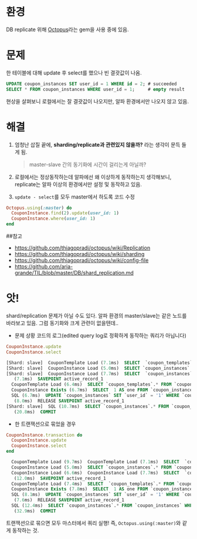 # 환경
DB replicate 위해 [Octopus](https://github.com/thiagopradi/octopus)라는 gem을 사용 중에 있음.

# 문제
한 테이블에 대해 update 후 select를 했으나 빈 결괏값이 나옴.
```SQL
UPDATE coupon_instances SET user_id = 1 WHERE id = 2; # succeeded
SELECT * FROM coupon_instances WHERE user_id = 1;     # empty result
```
현상을 살펴보니 로컬에서는 잘 결괏값이 나오지만, 알파 환경에서만 나오지 않고 있음.

# 해결
1. 엄청난 삽질 끝에, **sharding/replicate과 관련있지 않을까?** 라는 생각이 문득 들게 됨.
  
   > master-slave 간의 동기화에 시간이 걸리는게 아닐까?

2. 로컬에서는 정상동작하는데 알파에선 왜 이상하게 동작하는지 생각해보니, replicate는 알파 이상의 환경에서만 설정 및 동작하고 있음.
3. `update - select`를 모두 master에서 하도록 코드 수정
```ruby
Octopus.using(:master) do
  CouponInstance.find(2).update(user_id: 1)
  CouponInstance.where(user_id: 1)
end
```

##참고
- https://github.com/thiagopradi/octopus/wiki/Replication
- https://github.com/thiagopradi/octopus/wiki/sharding
- https://github.com/thiagopradi/octopus/wiki/config-file
- https://github.com/aria-grande/TIL/blob/master/DB/shard_replication.md

# 앗!
shard/replication 문제가 아닐 수도 있다.
알파 환경의 master/slave는 같은 노드를 바라보고 있음. 그럼 동기화와 크게 관련이 없을텐데..

- 문제 상황 코드의 로그(edited query log로 정확하게 동작하는 쿼리가 아닙니다)
```ruby
CouponInstance.update
CouponInstance.select
```
```SQL
[Shard: slave]  CouponTemplate Load (7.1ms)  SELECT  `coupon_templates`.* FROM `coupon_templates` WHERE (blahblahcondition) LIMIT 1
[Shard: slave]  CouponInstance Load (5.0ms)  SELECT `coupon_instances`.* FROM `coupon_instances` WHERE  `coupon_instances`.`user_id` = '1'
[Shard: slave]  CouponInstance Load (7.7ms)  SELECT  `coupon_instances`.* FROM `coupon_instances` WHERE `coupon_instances`.`template_id` = 2 LIMIT 1
   (7.1ms)  SAVEPOINT active_record_1
  CouponTemplate Load (6.4ms)  SELECT `coupon_templates`.* FROM `coupon_templates` WHERE `coupon_templates`.`id` = 2 LIMIT 1
  CouponInstance Exists (6.7ms)  SELECT  1 AS one FROM `coupon_instances` WHERE `coupon_instances`.`user_id` = BINARY '1' AND `coupon_instances`.`id` != 1212 LIMIT 1
  SQL (6.7ms)  UPDATE `coupon_instances` SET `user_id` = '1' WHERE `coupon_instances`.`id` = 1212
   (8.0ms)  RELEASE SAVEPOINT active_record_1
[Shard: slave]  SQL (10.7ms)  SELECT `coupon_instances`.* FROM `coupon_instances` WHERE `coupon_instances`.`user_id` = '1'
   (20.8ms)  COMMIT
```


- 한 트랜잭션으로 묶었을 경우
```ruby
CouponInstance.transaction do
  CouponInstance.update
  CouponInstance.select
end
```
```SQL
  CouponTemplate Load (9.7ms)  CouponTemplate Load (7.1ms)  SELECT  `coupon_templates`.* FROM `coupon_templates` WHERE (blahblahcondition) LIMIT 1
  CouponInstance Load (5.0ms)  SELECT `coupon_instances`.* FROM `coupon_instances` WHERE  `coupon_instances`.`user_id` = '1'
  CouponInstance Load (6.6ms)  CouponInstance Load (7.7ms)  SELECT  `coupon_instances`.* FROM `coupon_instances` WHERE `coupon_instances`.`template_id` = 2 LIMIT 1
   (12.0ms)  SAVEPOINT active_record_1
  CouponTemplate Load (7.4ms)  SELECT  `coupon_templates`.* FROM `coupon_templates` WHERE `coupon_templates`.`id` = 2 LIMIT 1
  CouponInstance Exists (7.8ms)  SELECT  1 AS one FROM `coupon_instances` WHERE `coupon_instances`.`user_id` = BINARY '1' AND `coupon_instances`.`id` != 1212 LIMIT 1
  SQL (8.1ms)  UPDATE `coupon_instances` SET `user_id` = '1' WHERE `coupon_instances`.`id` = 1212
   (7.6ms)  RELEASE SAVEPOINT active_record_1
  SQL (12.4ms)  SELECT `coupon_instances`.* FROM `coupon_instances` WHERE `coupon_instances`.`user_id` = '1'
   (32.9ms)  COMMIT
```

트랜잭션으로 묶으면 모두 마스터에서 쿼리 실행!
즉, `Octopus.using(:master)`와 같게 동작하는 것.
